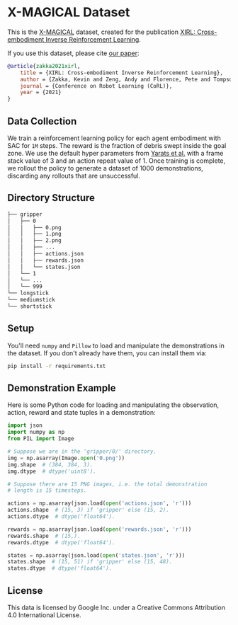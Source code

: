 # X-MAGICAL Dataset

This is the [X-MAGICAL](https://github.com/kevinzakka/x-magical) dataset, created for the publication [XIRL: Cross-embodiment Inverse Reinforcement Learning](https://x-irl.github.io/).

If you use this dataset, please cite [our paper](https://x-irl.github.io/):

```bibtex
@article{zakka2021xirl,
    title = {XIRL: Cross-embodiment Inverse Reinforcement Learning},
    author = {Zakka, Kevin and Zeng, Andy and Florence, Pete and Tompson, Jonathan and Bohg, Jeannette and Dwibedi, Debidatta},
    journal = {Conference on Robot Learning (CoRL)},
    year = {2021}
}
```

## Data Collection

We train a reinforcement learning policy for each agent embodiment with SAC for `1M` steps. The reward is the fraction of debris swept inside the goal zone. We use the default hyper parameters from [Yarats et al.](https://github.com/denisyarats/pytorch_sac) with a frame stack value of 3 and an action repeat value of 1. Once training is complete, we rollout the policy to generate a dataset of 1000 demonstrations, discarding any rollouts that are unsuccessful.

## Directory Structure

```bash
├── gripper
│   ├── 0
│   │   ├── 0.png
│   │   ├── 1.png
│   │   ├── 2.png
│   │   ├── ...
│   │   ├── actions.json
│   │   ├── rewards.json
│   │   └── states.json
│   └── 1
│   └── ...
│   └── 999
└── longstick
└── mediumstick
└── shortstick
```

## Setup

You'll need `numpy` and `Pillow` to load and manipulate the demonstrations in the dataset. If you don't already have them, you can install them via:

```bash
pip install -r requirements.txt
```

## Demonstration Example

Here is some Python code for loading and manipulating the observation, action, reward and state tuples in a demonstration:

```python
import json
import numpy as np
from PIL import Image

# Suppose we are in the 'gripper/0/' directory.
img = np.asarray(Image.open('0.png'))
img.shape  # (384, 384, 3).
img.dtype  # dtype('uint8').

# Suppose there are 15 PNG images, i.e. the total demonstration
# length is 15 timesteps.

actions = np.asarray(json.load(open('actions.json', 'r')))
actions.shape  # (15, 3) if 'gripper' else (15, 2).
actions.dtype  # dtype('float64').

rewards = np.asarray(json.load(open('rewards.json', 'r')))
rewards.shape  # (15,).
rewards.dtype  # dtype('float64').

states = np.asarray(json.load(open('states.json', 'r')))
states.shape  # (15, 51) if 'gripper' else (15, 48).
states.dtype  # dtype('float64').
```

## License

This data is licensed by Google Inc. under a Creative Commons Attribution 4.0 International License.
